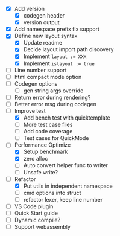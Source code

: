 - [X] Add version
  - [X] codegen header
  - [X] version output
- [X] Add namespace prefix fix support
- [X] Define new layout syntax
  - [X] Update readme
  - [X] Decide layout import path discovery
  - [X] Implement `layout := XXX`
  - [X] Implement `islayout := true`
- [ ] Line number support
- [ ] html compact mode option
- [ ] Codegen options
  - [ ] gen string args override
- [ ] Return error during rendering?
- [ ] Better error msg during codegen
- [ ] Improve test
  - [X] Add bench test with quicktemplate
  - [ ] More test case files
  - [ ] Add code coverage
  - [ ] Test cases for QuickMode
- [ ] Performance Optimize
  - [X] Setup benchmark
  - [X] zero alloc
  - [ ] Auto convert helper func to writer
  - [ ] Unsafe write?
- [ ] Refactor
  - [X] Put utils in independent namespace
  - [ ] cmd options into struct
  - [ ] refactor lexer, keep line number
- [ ] VS Code plugin
- [ ] Quick Start guide
- [ ] Dynamic compile?
- [ ] Support webassembly
